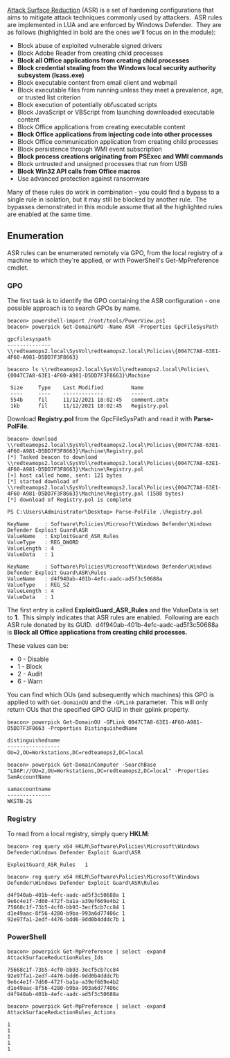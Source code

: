 [Attack Surface Reduction](https://docs.microsoft.com/en-us/windows/security/threat-protection/microsoft-defender-atp/attack-surface-reduction) (ASR) is a set of hardening configurations that aims to mitigate attack techniques commonly used by attackers.  ASR rules are implemented in LUA and are enforced by Windows Defender.  They are as follows (highlighted in bold are the ones we'll focus on in the module):

-   Block abuse of exploited vulnerable signed drivers
-   Block Adobe Reader from creating child processes
-   **Block all Office applications from creating child processes**
-   **Block credential stealing from the Windows local security authority subsystem (lsass.exe)**
-   Block executable content from email client and webmail
-   Block executable files from running unless they meet a prevalence, age, or trusted list criterion
-   Block execution of potentially obfuscated scripts
-   Block JavaScript or VBScript from launching downloaded executable content
-   Block Office applications from creating executable content
-   **Block Office applications from injecting code into other processes**
-   Block Office communication application from creating child processes
-   Block persistence through WMI event subscription
-   **Block process creations originating from PSExec and WMI commands**
-   Block untrusted and unsigned processes that run from USB
-   **Block Win32 API calls from Office macros**
-   Use advanced protection against ransomware

Many of these rules do work in combination - you could find a bypass to a single rule in isolation, but it may still be blocked by another rule.  The bypasses demonstrated in this module assume that all the highlighted rules are enabled at the same time.

## Enumeration

ASR rules can be enumerated remotely via GPO, from the local registry of a machine to which they're applied, or with PowerShell's Get-MpPreference cmdlet.

### GPO

The first task is to identify the GPO containing the ASR configuration - one possible approach is to search GPOs by name.

```shell
beacon> powershell-import /root/tools/PowerView.ps1
beacon> powerpick Get-DomainGPO -Name ASR -Properties GpcFileSysPath

gpcfilesyspath                                                                              
--------------                                                                              
\\redteamops2.local\SysVol\redteamops2.local\Policies\{0047C7A8-63E1-4F60-A981-D5DD7F3F8663}

beacon> ls \\redteamops2.local\SysVol\redteamops2.local\Policies\{0047C7A8-63E1-4F60-A981-D5DD7F3F8663}\Machine

 Size     Type    Last Modified         Name
 ----     ----    -------------         ----
 554b     fil     11/12/2021 18:02:45   comment.cmtx
 1kb      fil     11/12/2021 18:02:45   Registry.pol
```

  

Download **Registry.pol** from the GpcFileSysPath and read it with **Parse-PolFile**.

```shell
beacon> download \\redteamops2.local\SysVol\redteamops2.local\Policies\{0047C7A8-63E1-4F60-A981-D5DD7F3F8663}\Machine\Registry.pol
[*] Tasked beacon to download \\redteamops2.local\SysVol\redteamops2.local\Policies\{0047C7A8-63E1-4F60-A981-D5DD7F3F8663}\Machine\Registry.pol
[+] host called home, sent: 121 bytes
[*] started download of \\redteamops2.local\SysVol\redteamops2.local\Policies\{0047C7A8-63E1-4F60-A981-D5DD7F3F8663}\Machine\Registry.pol (1588 bytes)
[*] download of Registry.pol is complete

PS C:\Users\Administrator\Desktop> Parse-PolFile .\Registry.pol

KeyName     : Software\Policies\Microsoft\Windows Defender\Windows Defender Exploit Guard\ASR
ValueName   : ExploitGuard_ASR_Rules
ValueType   : REG_DWORD
ValueLength : 4
ValueData   : 1

KeyName     : Software\Policies\Microsoft\Windows Defender\Windows Defender Exploit Guard\ASR\Rules
ValueName   : d4f940ab-401b-4efc-aadc-ad5f3c50688a
ValueType   : REG_SZ
ValueLength : 4
ValueData   : 1
```

  

The first entry is called **ExploitGuard_ASR_Rules** and the ValueData is set to **1**.  This simply indicates that ASR rules are enabled.  Following are each ASR rule donated by its GUID.  d4f940ab-401b-4efc-aadc-ad5f3c50688a is **Block all Office applications from creating child processes.**

These values can be:

-   0 - Disable
-   1 - Block
-   2 - Audit
-   6 - Warn

You can find which OUs (and subsequently which machines) this GPO is applied to with `Get-DomainOU` and the `-GPLink` parameter.  This will only return OUs that the specified GPO GUID in their gplink property.

```shell
beacon> powerpick Get-DomainOU -GPLink 0047C7A8-63E1-4F60-A981-D5DD7F3F8663 -Properties DistinguishedName

distinguishedname                           
-----------------                           
OU=2,OU=Workstations,DC=redteamops2,DC=local

beacon> powerpick Get-DomainComputer -SearchBase "LDAP://OU=2,OU=Workstations,DC=redteamops2,DC=local" -Properties SamAccountName

samaccountname
--------------
WKSTN-2$  
```

  

### Registry

To read from a local registry, simply query **HKLM**:

```shell
beacon> reg query x64 HKLM\Software\Policies\Microsoft\Windows Defender\Windows Defender Exploit Guard\ASR

ExploitGuard_ASR_Rules   1

beacon> reg query x64 HKLM\Software\Policies\Microsoft\Windows Defender\Windows Defender Exploit Guard\ASR\Rules

d4f940ab-401b-4efc-aadc-ad5f3c50688a 1
9e6c4e1f-7d60-472f-ba1a-a39ef669e4b2 1
75668c1f-73b5-4cf0-bb93-3ecf5cb7cc84 1
d1e49aac-8f56-4280-b9ba-993a6d77406c 1
92e97fa1-2edf-4476-bdd6-9dd0b4dddc7b 1
```

  

### PowerShell

```shell
beacon> powerpick Get-MpPreference | select -expand AttackSurfaceReductionRules_Ids

75668c1f-73b5-4cf0-bb93-3ecf5cb7cc84
92e97fa1-2edf-4476-bdd6-9dd0b4dddc7b
9e6c4e1f-7d60-472f-ba1a-a39ef669e4b2
d1e49aac-8f56-4280-b9ba-993a6d77406c
d4f940ab-401b-4efc-aadc-ad5f3c50688a

beacon> powerpick Get-MpPreference | select -expand AttackSurfaceReductionRules_Actions

1
1
1
1
1
```